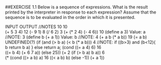 ##EXERCISE 1.1
Below is a sequence of expressions. What is the result printed by the interpreter in response to each expression? Assume that the sequence is to be evaluated in the order in which it is presented.

INPUT                               OUTPUT          //NOTES
10                                  10  
(+ 5 3 4)                           12
(- 9 1)                             8
(/ 6 2)                             3
(+ (* 2 4) (- 4 6))                 10
(define a 3)                        Value: a        //NOTE: 3
(define b (+ a 1))                  Value: b        //NOTE: 4
(+ a b (* a b))                     19
(= a b)                             UNDEFINED(?)
(if (and (> b a) (< b (* a b)))     4               //NOTE: if ((b>3) and (b<12){
    b                                                           return b
    a)                                                       } else return a;
(cond ((= a 4) 6)                   16                
      ((= b 4) (+ 6 7 a))
      (else 25))
(+ 2 (if (> b a) b a))              6               
(* (cond ((> a b) a)                16
         ((< a b) b)
         (else -1))
   (+ a 1))
